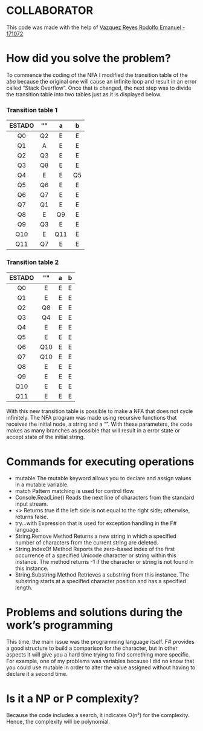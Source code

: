 # **COLLABORATOR**
This code was made with the help of [Vazquez Reyes Rodolfo Emanuel - 171072]( https://github.com/upslp-teoriacomputacional/171072)
# **How did you solve the problem?**
To commence the coding of the NFA I modified the transition table of the a*ba* because the original one will cause an infinite loop and result in an error called “Stack Overflow”. Once that is changed, the next step was to divide the transition table into two tables just as it is displayed below.
### Transition table 1
| ESTADO  | ""  | a  | b  |
| :------------: | :------------: | :------------: | :------------: |
|Q0|Q2|E|E|
|Q1|A|E|E|
|Q2|Q3|E|E|
|Q3|Q8|E|E|
|Q4|E|E|Q5|
|Q5|Q6|E|E|
|Q6|Q7|E|E|
|Q7|Q1|E|E|
|Q8|E|Q9|E|
|Q9|Q3|E|E|
|Q10|E|Q11|E|
|Q11|Q7|E|E|
### Transition table 2
| ESTADO  | ""  | a  | b  |
| :------------: | :------------: | :------------: | :------------: |
|Q0|E|E|E|
|Q1|E|E|E|
|Q2|Q8|E|E|
|Q3|Q4|E|E|
|Q4|E|E|E|
|Q5|E|E|E|
|Q6|Q10|E|E|
|Q7|Q10|E|E|
|Q8|E|E|E|
|Q9|E|E|E|
|Q10|E|E|E|
|Q11|E|E|E|
With this new transition table is possible to make a NFA that does not cycle infinitely. 
The NFA program was made using recursive functions that receives the initial node, a string and a “”. With these parameters, the code makes as many branches as possible that will result in a error state or accept state of the initial string.
# **Commands for executing operations**
-   mutable The mutable keyword allows you to declare and assign values in a mutable variable.
-   match       Pattern matching is used for control flow.
-   Console.ReadLine()  Reads the next line of characters from the standard input stream.
-   <>      Returns true if the left side is not equal to the right side; otherwise, returns false. 
- try...with	Expression that is used for exception handling in the F# language.
- String.Remove Method	Returns a new string in which a specified number of characters from the current string are deleted.
- String.IndexOf Method	Reports the zero-based index of the first occurrence of a specified Unicode character or string within this instance. The method returns -1 if the character or string is not found in this instance.
- String.Substring Method	Retrieves a substring from this instance. The substring starts at a specified character position and has a specified length.
# **Problems and solutions during the work’s programming**
This time, the main issue was the programming language itself. F# provides a good structure to build a comparison for the character, but in other aspects it will give you a hard time trying to find something more specific. For example, one of my problems was variables because I did no know that you could use mutable in order to alter the value assigned without having to declare it a second time.
# **Is it a NP or P complexity?**
Because the code includes a search, it indicates O(n²) for the complexity. Hence, the complexity will be polynomial.

